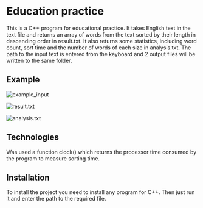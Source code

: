 # Education practice
This is a C++ program for educational practice.
It takes English text in the text file and returns an array of words from the text sorted by their length in descending order in result.txt.
It also returns some statistics, including word count, sort time and the number of words of each size in analysis.txt.
The path to the input text is entered from the keyboard and 2 output files will be written to the same folder.

## Example
![example_input](https://user-images.githubusercontent.com/106712970/171566498-3eb41c15-da92-4436-a92e-7ce8c8dae7af.png)

![result.txt](https://user-images.githubusercontent.com/106712970/171566667-1a1c666c-01f0-4f90-aa80-bd405aad04fa.png)

![analysis.txt](https://user-images.githubusercontent.com/106712970/171566943-62c89c9a-d5ee-4e03-b231-21c253203375.png)

## Technologies
Was used a function clock() which returns the processor time consumed by the program to measure sorting time.

## Installation
To install the project you need to install any program for C++. Then just run it and enter the path to the required file.
